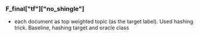 ### F_final["tf"]["no_shingle"]
- each document as top weighted topic (as the target label). Used hashing trick. Baseline, hashing target and oracle class